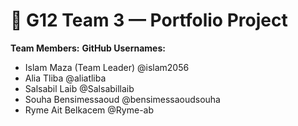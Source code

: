 # 🌟 G12 Team 3 — Portfolio Project

**Team Members:**                        **GitHub Usernames:**
- Islam Maza (Team Leader)                 @islam2056
- Alia Tliba                               @aliatliba
- Salsabil Laib                            @Salsabillaib
- Souha Bensimessaoud                      @bensimessaoudsouha
- Ryme Ait Belkacem                        @Ryme-ab

